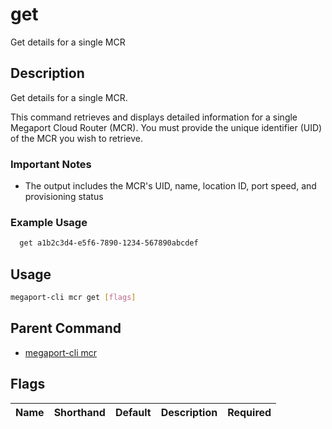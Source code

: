 # get

Get details for a single MCR

## Description

Get details for a single MCR.

This command retrieves and displays detailed information for a single Megaport Cloud Router (MCR). You must provide the unique identifier (UID) of the MCR you wish to retrieve.

### Important Notes
  - The output includes the MCR's UID, name, location ID, port speed, and provisioning status

### Example Usage

```sh
  get a1b2c3d4-e5f6-7890-1234-567890abcdef
```

## Usage

```sh
megaport-cli mcr get [flags]
```


## Parent Command

* [megaport-cli mcr](megaport-cli_mcr.md)


## Flags

| Name | Shorthand | Default | Description | Required |
|------|-----------|---------|-------------|----------|


